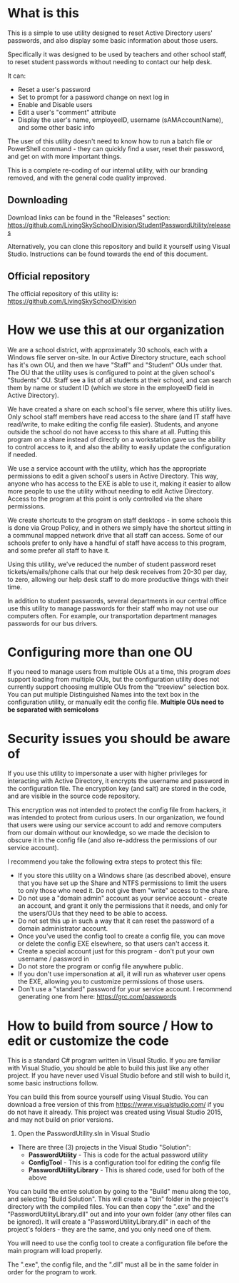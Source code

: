 # What is this
This is a simple to use utility designed to reset Active Directory users' passwords, and also display some basic information about those users.

Specifically it was designed to be used by teachers and other school staff, to reset student passwords without needing to contact our help desk.

It can:
* Reset a user's password
* Set to prompt for a password change on next log in
* Enable and Disable users
* Edit a user's "comment" attribute
* Display the user's name, employeeID, username (sAMAccountName), and some other basic info

The user of this utility doesn't need to know how to run a batch file or PowerShell command - they can quickly find a user, reset their password, and get on with more important things.

This is a complete re-coding of our internal utility, with our branding removed, and with the general code quality improved. 

## Downloading
Download links can be found in the "Releases" section: https://github.com/LivingSkySchoolDivision/StudentPasswordUtility/releases

Alternatively, you can clone this repository and build it yourself using Visual Studio. Instructions can be found towards the end of this document.

## Official repository
The official repository of this utility is: https://github.com/LivingSkySchoolDivision

# How we use this at our organization
We are a school district, with approximately 30 schools, each with a Windows file server on-site. In our Active Directory structure, each school has it's own OU, and then we have "Staff" and "Student" OUs under that. The OU that the utility uses is configured to point at the given school's "Students" OU. Staff see a list of all students at their school, and can search them by name or student ID (which we store in the employeeID field in Active Directory).

We have created a share on each school's file server, where this utility lives. Only school staff members have read access to the share (and IT staff have read/write, to make editing the config file easier). Students, and anyone outside the school do not have access to this share at all. Putting this program on a share instead of directly on a workstation gave us the ability to control access to it, and also the ability to easily update the configuration if needed.

We use a service account with the utility, which has the appropriate permissions to edit a given school's users in Active Directory. This way, anyone who has access to the EXE is able to use it, making it easier to allow more people to use the utility without needing to edit Active Directory. Access to the program at this point is only controlled via the share permissions.  

We create shortcuts to the program on staff desktops - in some schools this is done via Group Policy, and in others we simply have the shortcut sitting in a communal mapped network drive that all staff can access. Some of our schools prefer to only have a handful of staff have access to this program, and some prefer all staff to have it. 

Using this utility, we've reduced the number of student password reset tickets/emails/phone calls that our help desk receives from 20-30 per day, to zero, allowing our help desk staff to do more productive things with their time.

In addition to student passwords, several departments in our central office use this utility to manage passwords for their staff who may not use our computers often. For example, our transportation department manages passwords for our bus drivers.

# Configuring more than one OU
If you need to manage users from multiple OUs at a time, this program *does* support loading from multiple OUs, but the configuration utility does not currently support choosing multiple OUs from the "treeview" selection box. You can put multiple Distinguished Names into the text box in the configuration utility, or manually edit the config file. **Multiple OUs need to be separated with semicolons**

# Security issues you should be aware of
If you use this utility to impersonate a user with higher privileges for interacting with Active Directory, it encrypts the username and password in the configuration file. The encryption key (and salt) are stored in the code, and are visible in the source code repository. 

This encryption was not intended to protect the config file from hackers, it was intended to protect from curious users. In our organization, we found that users were using our service account to add and remove computers from our domain without our knowledge, so we made the decision to obscure it in the config file (and also re-address the permissions of our service account).

I recommend you take the following extra steps to protect this file:
* If you store this utility on a Windows share (as described above), ensure that you have set up the Share and NTFS permissions to limit the users to only those who need it. Do not give them "write" access to the share.
* Do not use a "domain admin" account as your service account - create an account, and grant it only the permissions that it needs, and only for the users/OUs that they need to be able to access. 
* Do not set this up in such a way that it can reset the password of a domain administrator account.
* Once you've used the config tool to create a config file, you can move or delete the config EXE elsewhere, so that users can't access it.
* Create a special account just for this program - don't put your own username / password in
* Do not store the program or config file anywhere public.
* If you don't use impersonation at all, it will run as whatever user opens the EXE, allowing you to customize permissions of those users.
* Don't use a "standard" password for your service account. I recommend generating one from here: https://grc.com/passwords

# How to build from source / How to edit or customize the code
This is a standard C# program written in Visual Studio. If you are familiar with Visual Studio, you should be able to build this just like any other project. If you have never used Visual Studio before and still wish to build it, some basic instructions follow.

You can build this from source yourself using Visual Studio. You can download a free version of this from https://www.visualstudio.com/ if you do not have it already. This project was created using Visual Studio 2015, and may not build on prior versions.

1. Open the PasswordUtility.sln in Visual Studio
  * There are three (3) projects in the Visual Studio "Solution":
    * **PasswordUtility** - This is code for the actual password utility
    * **ConfigTool** - This is a configuration tool for editing the config file
    * **PasswordUtilityLibrary** - This is shared code, used for both of the above

You can build the entire solution by going to the "Build" menu along the top, and selecting "Build Solution". This will create a "bin" folder in the project's directory with the compiled files. You can then copy the ".exe" and the "PasswordUtilityLibrary.dll" out and into your own folder (any other files can be ignored). It will create a "PasswordUtilityLibrary.dll" in each of the project's folders - they are the same, and you only need one of them.

You will need to use the config tool to create a configuration file before the main program will load properly.

The ".exe", the config file, and the ".dll" must all be in the same folder in order for the program to work.
